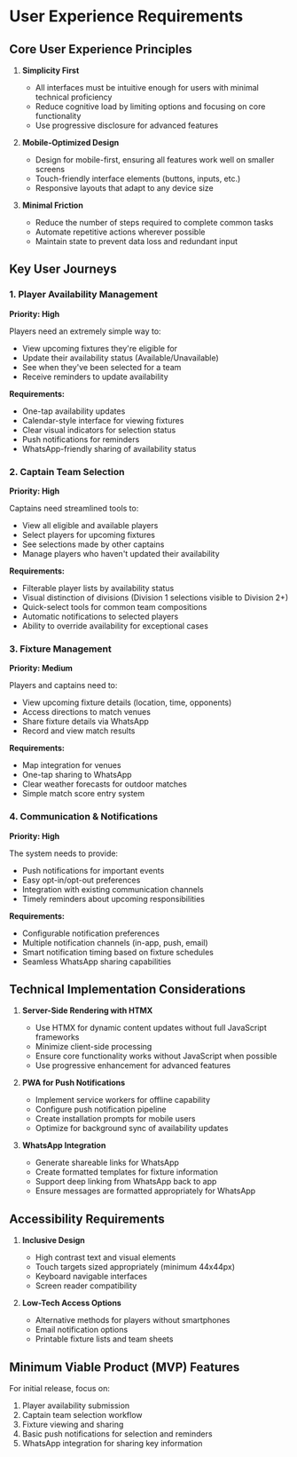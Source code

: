 # User Experience Requirements

## Core User Experience Principles

1. **Simplicity First**
   - All interfaces must be intuitive enough for users with minimal technical proficiency
   - Reduce cognitive load by limiting options and focusing on core functionality
   - Use progressive disclosure for advanced features

2. **Mobile-Optimized Design**
   - Design for mobile-first, ensuring all features work well on smaller screens
   - Touch-friendly interface elements (buttons, inputs, etc.)
   - Responsive layouts that adapt to any device size

3. **Minimal Friction**
   - Reduce the number of steps required to complete common tasks
   - Automate repetitive actions wherever possible
   - Maintain state to prevent data loss and redundant input

## Key User Journeys

### 1. Player Availability Management

**Priority: High**

Players need an extremely simple way to:
- View upcoming fixtures they're eligible for
- Update their availability status (Available/Unavailable)
- See when they've been selected for a team
- Receive reminders to update availability

**Requirements:**
- One-tap availability updates
- Calendar-style interface for viewing fixtures
- Clear visual indicators for selection status
- Push notifications for reminders
- WhatsApp-friendly sharing of availability status

### 2. Captain Team Selection

**Priority: High**

Captains need streamlined tools to:
- View all eligible and available players
- Select players for upcoming fixtures
- See selections made by other captains
- Manage players who haven't updated their availability

**Requirements:**
- Filterable player lists by availability status
- Visual distinction of divisions (Division 1 selections visible to Division 2+)
- Quick-select tools for common team compositions
- Automatic notifications to selected players
- Ability to override availability for exceptional cases

### 3. Fixture Management

**Priority: Medium**

Players and captains need to:
- View upcoming fixture details (location, time, opponents)
- Access directions to match venues
- Share fixture details via WhatsApp
- Record and view match results

**Requirements:**
- Map integration for venues
- One-tap sharing to WhatsApp
- Clear weather forecasts for outdoor matches
- Simple match score entry system

### 4. Communication & Notifications

**Priority: High**

The system needs to provide:
- Push notifications for important events
- Easy opt-in/opt-out preferences
- Integration with existing communication channels
- Timely reminders about upcoming responsibilities

**Requirements:**
- Configurable notification preferences
- Multiple notification channels (in-app, push, email)
- Smart notification timing based on fixture schedules
- Seamless WhatsApp sharing capabilities

## Technical Implementation Considerations

1. **Server-Side Rendering with HTMX**
   - Use HTMX for dynamic content updates without full JavaScript frameworks
   - Minimize client-side processing
   - Ensure core functionality works without JavaScript when possible
   - Use progressive enhancement for advanced features

2. **PWA for Push Notifications**
   - Implement service workers for offline capability
   - Configure push notification pipeline
   - Create installation prompts for mobile users
   - Optimize for background sync of availability updates

3. **WhatsApp Integration**
   - Generate shareable links for WhatsApp
   - Create formatted templates for fixture information
   - Support deep linking from WhatsApp back to app
   - Ensure messages are formatted appropriately for WhatsApp

## Accessibility Requirements

1. **Inclusive Design**
   - High contrast text and visual elements
   - Touch targets sized appropriately (minimum 44x44px)
   - Keyboard navigable interfaces
   - Screen reader compatibility

2. **Low-Tech Access Options**
   - Alternative methods for players without smartphones
   - Email notification options
   - Printable fixture lists and team sheets

## Minimum Viable Product (MVP) Features

For initial release, focus on:
1. Player availability submission
2. Captain team selection workflow
3. Fixture viewing and sharing
4. Basic push notifications for selection and reminders
5. WhatsApp integration for sharing key information 